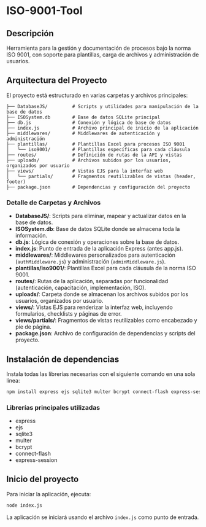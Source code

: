 # ISO-9001-Tool

## Descripción
Herramienta para la gestión y documentación de procesos bajo la norma ISO 9001, con soporte para plantillas, carga de archivos y administración de usuarios.

## Arquitectura del Proyecto

El proyecto está estructurado en varias carpetas y archivos principales:

```
├── DatabaseJS/         # Scripts y utilidades para manipulación de la base de datos
├── ISOSystem.db        # Base de datos SQLite principal
├── db.js               # Conexión y lógica de base de datos
├── index.js            # Archivo principal de inicio de la aplicación 
├── middlewares/        # Middlewares de autenticación y administración
├── plantillas/         # Plantillas Excel para procesos ISO 9001
│   └── iso9001/        # Plantillas específicas para cada cláusula
├── routes/             # Definición de rutas de la API y vistas
├── uploads/            # Archivos subidos por los usuarios, organizados por usuario
├── views/              # Vistas EJS para la interfaz web
│   └── partials/       # Fragmentos reutilizables de vistas (header, footer)
├── package.json        # Dependencias y configuración del proyecto
```

### Detalle de Carpetas y Archivos

- **DatabaseJS/**: Scripts para eliminar, mapear y actualizar datos en la base de datos.
- **ISOSystem.db**: Base de datos SQLite donde se almacena toda la información.
- **db.js**: Lógica de conexión y operaciones sobre la base de datos.
- **index.js**: Punto de entrada de la aplicación Express (antes app.js).
- **middlewares/**: Middlewares personalizados para autenticación (`authMiddleware.js`) y administración (`adminMiddleware.js`).
- **plantillas/iso9001/**: Plantillas Excel para cada cláusula de la norma ISO 9001.
- **routes/**: Rutas de la aplicación, separadas por funcionalidad (autenticación, capacitación, implementación, ISO).
- **uploads/**: Carpeta donde se almacenan los archivos subidos por los usuarios, organizados por usuario.
- **views/**: Vistas EJS para renderizar la interfaz web, incluyendo formularios, checklists y páginas de error.
- **views/partials/**: Fragmentos de vistas reutilizables como encabezado y pie de página.
- **package.json**: Archivo de configuración de dependencias y scripts del proyecto.


## Instalación de dependencias

Instala todas las librerías necesarias con el siguiente comando en una sola línea:

```bash
npm install express ejs sqlite3 multer bcrypt connect-flash express-session
```

### Librerías principales utilizadas

- express
- ejs
- sqlite3
- multer
- bcrypt
- connect-flash
- express-session

## Inicio del proyecto

Para iniciar la aplicación, ejecuta:

```bash
node index.js
```

La aplicación se iniciará usando el archivo `index.js` como punto de entrada.